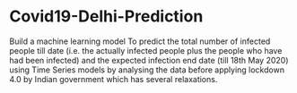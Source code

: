 # Covid19-Delhi-Prediction
Build a machine learning model To predict the total number of infected people till date (i.e. the actually infected people plus the people who have had been infected) and the expected infection end date (till 18th May 2020) using Time Series models by analysing the data before applying lockdown 4.0 by Indian government which has several relaxations.
